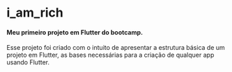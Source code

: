 # i_am_rich

#### Meu primeiro projeto em Flutter do bootcamp.

Esse projeto foi criado com o intuito de apresentar a estrutura básica de um projeto em Flutter, as bases necessárias para a criação de qualquer app usando Flutter.



